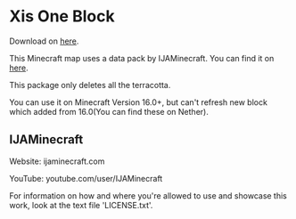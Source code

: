 ﻿# Xis One Block
 
 Download on [here](https://github.com/Aragakiiii/One-Block/releases).

This Minecraft map uses a data pack by IJAMinecraft. You can find it on [here](https://ijaminecraft.com/map/oneblock/).

This package only deletes all the terracotta.

You can use it on Minecraft Version 16.0+, but can't refresh new block which added from 16.0(You can find these on Nether).

## IJAMinecraft

Website: ijaminecraft.com

YouTube: youtube.com/user/IJAMinecraft

For information on how and where you're allowed to use and showcase this work, look at the text file 'LICENSE.txt'.
